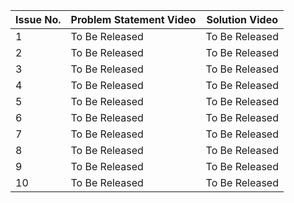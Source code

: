 | Issue No. | Problem Statement Video | Solution Video |
|-----------|-------------------------|----------------|
| 1         | To Be Released          | To Be Released |
| 2         | To Be Released          | To Be Released |
| 3         | To Be Released          | To Be Released |
| 4         | To Be Released          | To Be Released |
| 5         | To Be Released          | To Be Released |
| 6         | To Be Released          | To Be Released |
| 7         | To Be Released          | To Be Released |
| 8         | To Be Released          | To Be Released |
| 9         | To Be Released          | To Be Released |
| 10        | To Be Released          | To Be Released |
